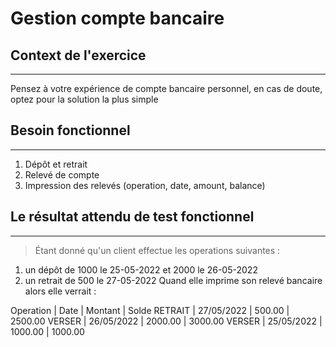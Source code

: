 Gestion compte bancaire
=======================

## Context de l'exercice
------------------------
Pensez à votre expérience de compte bancaire personnel, en cas de doute, optez pour la solution la plus simple

## Besoin fonctionnel
---------------------

1. Dépôt et retrait
2. Relevé de compte
3. Impression des relevés (operation, date, amount, balance)

## Le résultat attendu de test fonctionnel
------------------------------------------
> Étant donné qu'un client effectue les operations suivantes :
1. un dépôt de 1000 le 25-05-2022 et 2000 le 26-05-2022
2. un retrait de 500 le 27-05-2022
Quand elle imprime son relevé bancaire alors elle verrait :

Operation | Date        | Montant   | Solde
RETRAIT   | 27/05/2022  | 500.00    | 2500.00
VERSER    | 26/05/2022  | 2000.00   | 3000.00
VERSER    | 25/05/2022  | 1000.00   | 1000.00


